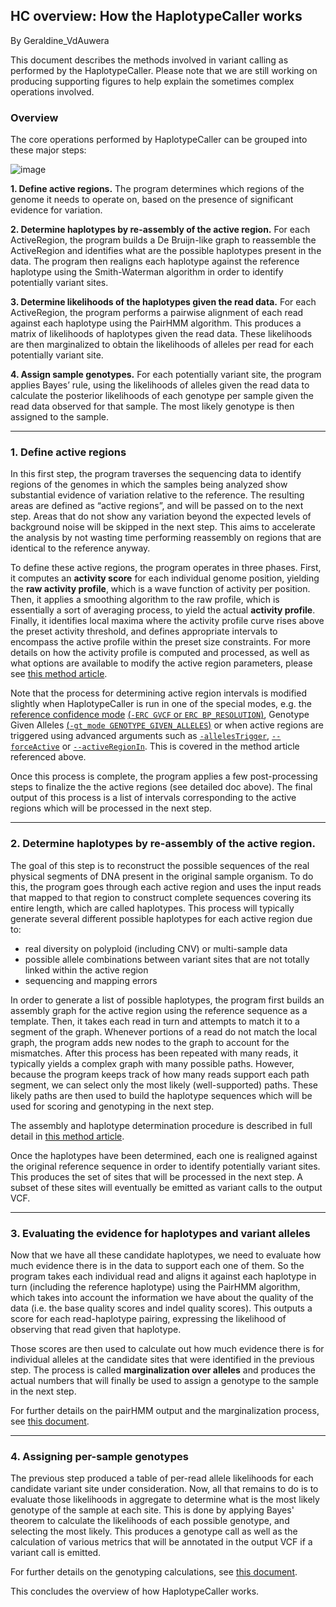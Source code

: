 ## HC overview: How the HaplotypeCaller works

By Geraldine_VdAuwera

<p>This document describes the methods involved in variant calling as performed by the HaplotypeCaller. Please note that we are still working on producing supporting figures to help explain the sometimes complex operations involved.</p>

<h3>Overview</h3>

<p>The core operations performed by HaplotypeCaller can be grouped into these major steps:</p>

<p><img src="https://us.v-cdn.net/5019796/uploads/FileUpload/a4/5ac06fc8af4b1b0c474f03e45f9017.png" alt="image" class="embedImage-img importedEmbed-img"></img></p>

<p><strong>1. Define active regions.</strong> The program determines which regions of the genome it needs to operate on, based on the presence of significant evidence for variation.</p>

<p><strong>2. Determine haplotypes by re-assembly of the active region.</strong> For each ActiveRegion, the program builds a De Bruijn-like graph to reassemble the ActiveRegion and identifies what are the possible haplotypes present in the data. The program then realigns each haplotype against the reference haplotype using the Smith-Waterman algorithm in order to identify potentially variant sites.</p>

<p><strong>3. Determine likelihoods of the haplotypes given the read data.</strong> For each ActiveRegion, the program performs a pairwise alignment of each read against each haplotype using the PairHMM algorithm. This produces a matrix of likelihoods of haplotypes given the read data. These likelihoods are then marginalized to obtain the likelihoods of alleles per read for each potentially variant site.</p>

<p><strong>4. Assign sample genotypes.</strong> For each potentially variant site, the program applies Bayes’ rule, using the likelihoods of alleles given the read data to calculate the posterior likelihoods of each genotype per sample given the read data observed for that sample. The most likely genotype is then assigned to the sample.</p>

<hr></hr><h3>1. Define active regions</h3>

<p>In this first step, the program traverses the sequencing data to identify regions of the genomes in which the samples being analyzed show substantial evidence of variation relative to the reference. The resulting areas are defined as “active regions”, and will be passed on to the next step. Areas that do not show any variation beyond the expected levels of background noise will be skipped in the next step. This aims to accelerate the analysis by not wasting time performing reassembly on regions that are identical to the reference anyway.</p>

<p>To define these active regions, the program operates in three phases. First, it computes an <strong>activity score</strong> for each individual genome position, yielding the <strong>raw activity profile</strong>, which is a wave function of activity per position. Then, it applies a smoothing algorithm to the raw profile, which is essentially a sort of averaging process, to yield the actual <strong>activity profile</strong>. Finally, it identifies local maxima where the activity profile curve rises above the preset activity threshold, and defines appropriate intervals to encompass the active profile within the preset size constraints. For more details on how the activity profile is computed and processed, as well as what options are available to modify the active region parameters, please see <a rel="nofollow" href="http://www.broadinstitute.org/gatk/guide/article?id=4147">this method article</a>.</p>

<p>Note that the process for determining active region intervals is modified slightly when HaplotypeCaller is run in one of the special modes, e.g. the <a rel="nofollow" href="http://www.broadinstitute.org/gatk/guide/article?id=4042">reference confidence mode</a> <a rel="nofollow" href="http://www.broadinstitute.org/gatk/gatkdocs/org_broadinstitute_sting_gatk_walkers_haplotypecaller_HaplotypeCaller.html#--emitRefConfidence">(<code class="code codeInline" spellcheck="false">-ERC GVCF</code> or <code class="code codeInline" spellcheck="false">ERC BP_RESOLUTION</code>)</a>, Genotype Given Alleles <a rel="nofollow" href="http://www.broadinstitute.org/gatk/gatkdocs/org_broadinstitute_sting_gatk_walkers_haplotypecaller_HaplotypeCaller.html#--genotyping_mode">(<code class="code codeInline" spellcheck="false">-gt_mode GENOTYPE_GIVEN_ALLELES</code>)</a> or when active regions are triggered using advanced arguments such as <a rel="nofollow" href="http://www.broadinstitute.org/gatk/gatkdocs/org_broadinstitute_sting_gatk_walkers_haplotypecaller_HaplotypeCaller.html#--useAllelesTrigger"><code class="code codeInline" spellcheck="false">-allelesTrigger</code></a>, <a rel="nofollow" href="http://www.broadinstitute.org/gatk/gatkdocs/org_broadinstitute_sting_gatk_walkers_haplotypecaller_HaplotypeCaller.html#--forceActive"><code class="code codeInline" spellcheck="false">--forceActive</code></a> or <a rel="nofollow" href="http://www.broadinstitute.org/gatk/gatkdocs/org_broadinstitute_sting_gatk_walkers_haplotypecaller_HaplotypeCaller.html#--activeRegionIn"><code class="code codeInline" spellcheck="false">--activeRegionIn</code></a>. This is covered in the method article referenced above.</p>

<p>Once this process is complete, the program applies a few post-processing steps to finalize the the active regions (see detailed doc above). The final output of this process is a list of intervals corresponding to the active regions which will be processed in the next step.</p>

<hr></hr><h3>2. Determine haplotypes by re-assembly of the active region.</h3>

<p>The goal of this step is to reconstruct the possible sequences of the real physical segments of DNA present in the original sample organism. To do this, the program goes through each active region and uses the input reads that mapped to that region to construct complete sequences covering its entire length, which are called haplotypes. This process will typically generate several different possible haplotypes for each active region due to:</p>

<ul><li>real diversity on polyploid (including CNV) or multi-sample data</li>
<li>possible allele combinations between variant sites that are not totally linked within the active region</li>
<li>sequencing and mapping errors</li>
</ul><p>In order to generate a list of possible haplotypes, the program first builds an assembly graph for the active region using the reference sequence as a template. Then, it takes each read in turn and attempts to match it to a segment of the graph. Whenever portions of a read do not match the local graph, the program adds new nodes to the graph to account for the mismatches. After this process has been repeated with many reads, it typically yields a complex graph with many possible paths. However, because the program keeps track of how many reads support each path segment, we can select only the most likely (well-supported) paths. These likely paths are then used to build the haplotype sequences which will be used for scoring and genotyping in the next step.</p>

<p>The assembly and haplotype determination procedure is described in full detail in <a rel="nofollow" href="http://www.broadinstitute.org/gatk/guide/article?id=4146">this method article</a>.</p>

<p>Once the haplotypes have been determined, each one is realigned against the original reference sequence in order to identify potentially variant sites. This produces the set of sites that will be processed in the next step. A subset of these sites will eventually be emitted as variant calls to the output VCF.</p>

<hr></hr><h3>3. Evaluating the evidence for haplotypes and variant alleles</h3>

<p>Now that we have all these candidate haplotypes, we need to evaluate how much evidence there is in the data to support each one of them. So the program takes each individual read and aligns it against each haplotype in turn (including the reference haplotype) using the PairHMM algorithm, which takes into account the information we have about the quality of the data (i.e. the base quality scores and indel quality scores). This outputs a score for each read-haplotype pairing, expressing the likelihood of observing that read given that haplotype.</p>

<p>Those scores are then used to calculate out how much evidence there is for individual alleles at the candidate sites that were identified in the previous step. The process is called <strong>marginalization over alleles</strong> and produces the actual numbers that will finally be used to assign a genotype to the sample in the next step.</p>

<p>For further details on the pairHMM output and the marginalization process, see <a rel="nofollow" href="http://www.broadinstitute.org/gatk/guide/article?id=4441">this document</a>.</p>

<hr></hr><h3>4. Assigning per-sample genotypes</h3>

<p>The previous step produced a table of per-read allele likelihoods for each candidate variant site under consideration. Now, all that remains to do is to evaluate those likelihoods in aggregate to determine what is the most likely genotype of the sample at each site. This is done by applying Bayes' theorem to calculate the likelihoods of each possible genotype, and selecting the most likely. This produces a genotype call as well as the calculation of various metrics that will be annotated in the output VCF if a variant call is emitted.</p>

<p>For further details on the genotyping calculations, see <a rel="nofollow" href="http://www.broadinstitute.org/gatk/guide/article?id=4442">this document</a>.</p>

<p>This concludes the overview of how HaplotypeCaller works.</p>
